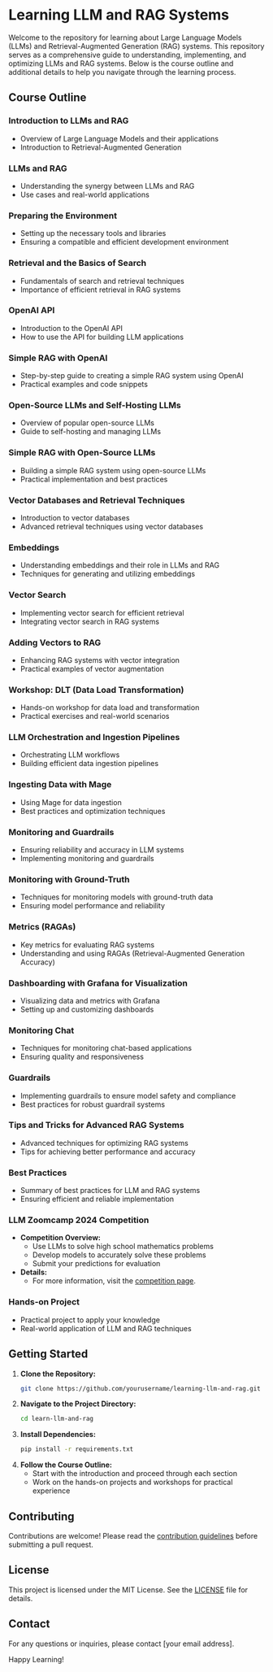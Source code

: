 # Learning LLM and RAG Systems

Welcome to the repository for learning about Large Language Models (LLMs) and Retrieval-Augmented Generation (RAG) systems. This repository serves as a comprehensive guide to understanding, implementing, and optimizing LLMs and RAG systems. Below is the course outline and additional details to help you navigate through the learning process.

## Course Outline

### Introduction to LLMs and RAG
- Overview of Large Language Models and their applications
- Introduction to Retrieval-Augmented Generation

### LLMs and RAG
- Understanding the synergy between LLMs and RAG
- Use cases and real-world applications

### Preparing the Environment
- Setting up the necessary tools and libraries
- Ensuring a compatible and efficient development environment

### Retrieval and the Basics of Search
- Fundamentals of search and retrieval techniques
- Importance of efficient retrieval in RAG systems

### OpenAI API
- Introduction to the OpenAI API
- How to use the API for building LLM applications

### Simple RAG with OpenAI
- Step-by-step guide to creating a simple RAG system using OpenAI
- Practical examples and code snippets

### Open-Source LLMs and Self-Hosting LLMs
- Overview of popular open-source LLMs
- Guide to self-hosting and managing LLMs

### Simple RAG with Open-Source LLMs
- Building a simple RAG system using open-source LLMs
- Practical implementation and best practices

### Vector Databases and Retrieval Techniques
- Introduction to vector databases
- Advanced retrieval techniques using vector databases

### Embeddings
- Understanding embeddings and their role in LLMs and RAG
- Techniques for generating and utilizing embeddings

### Vector Search
- Implementing vector search for efficient retrieval
- Integrating vector search in RAG systems

### Adding Vectors to RAG
- Enhancing RAG systems with vector integration
- Practical examples of vector augmentation

### Workshop: DLT (Data Load Transformation)
- Hands-on workshop for data load and transformation
- Practical exercises and real-world scenarios

### LLM Orchestration and Ingestion Pipelines
- Orchestrating LLM workflows
- Building efficient data ingestion pipelines

### Ingesting Data with Mage
- Using Mage for data ingestion
- Best practices and optimization techniques

### Monitoring and Guardrails
- Ensuring reliability and accuracy in LLM systems
- Implementing monitoring and guardrails

### Monitoring with Ground-Truth
- Techniques for monitoring models with ground-truth data
- Ensuring model performance and reliability

### Metrics (RAGAs)
- Key metrics for evaluating RAG systems
- Understanding and using RAGAs (Retrieval-Augmented Generation Accuracy)

### Dashboarding with Grafana for Visualization
- Visualizing data and metrics with Grafana
- Setting up and customizing dashboards

### Monitoring Chat
- Techniques for monitoring chat-based applications
- Ensuring quality and responsiveness

### Guardrails
- Implementing guardrails to ensure model safety and compliance
- Best practices for robust guardrail systems

### Tips and Tricks for Advanced RAG Systems
- Advanced techniques for optimizing RAG systems
- Tips for achieving better performance and accuracy

### Best Practices
- Summary of best practices for LLM and RAG systems
- Ensuring efficient and reliable implementation

### LLM Zoomcamp 2024 Competition
- **Competition Overview:**
  - Use LLMs to solve high school mathematics problems
  - Develop models to accurately solve these problems
  - Submit your predictions for evaluation
- **Details:**
  - For more information, visit the [competition page](#).

### Hands-on Project
- Practical project to apply your knowledge
- Real-world application of LLM and RAG techniques

## Getting Started

1. **Clone the Repository:**
   ```bash
   git clone https://github.com/yourusername/learning-llm-and-rag.git
   ```
2. **Navigate to the Project Directory:**
   ```bash
   cd learn-llm-and-rag
   ```
3. **Install Dependencies:**
   ```bash
   pip install -r requirements.txt
   ```
4. **Follow the Course Outline:**
   - Start with the introduction and proceed through each section
   - Work on the hands-on projects and workshops for practical experience

## Contributing

Contributions are welcome! Please read the [contribution guidelines](CONTRIBUTING.md) before submitting a pull request.

## License

This project is licensed under the MIT License. See the [LICENSE](LICENSE) file for details.

## Contact

For any questions or inquiries, please contact [your email address].

Happy Learning!
